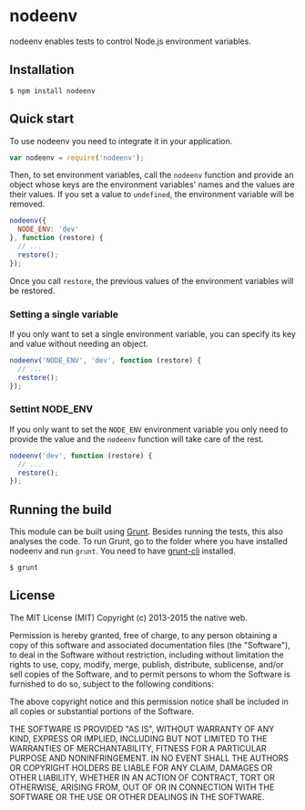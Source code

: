 # nodeenv

nodeenv enables tests to control Node.js environment variables.

## Installation

    $ npm install nodeenv

## Quick start

To use nodeenv you need to integrate it in your application.

```javascript
var nodeenv = require('nodeenv');
```

Then, to set environment variables, call the `nodeenv` function and provide an object whose keys are the environment variables' names and the values are their values. If you set a value to `undefined`, the environment variable will be removed.

```javascript
nodeenv({
  NODE_ENV: 'dev'
}, function (restore) {
  // ...
  restore();
});
```

Once you call `restore`, the previous values of the environment variables will be restored.

### Setting a single variable

If you only want to set a single environment variable, you can specify its key and value without needing an object.

```javascript
nodeenv('NODE_ENV', 'dev', function (restore) {
  // ...
  restore();
});
```

### Settint NODE_ENV

If you only want to set the `NODE_ENV` environment variable you only need to provide the value and the `nodeenv` function will take care of the rest.

```javascript
nodeenv('dev', function (restore) {
  // ...
  restore();
});
```

## Running the build

This module can be built using [Grunt](http://gruntjs.com/). Besides running the tests, this also analyses the code. To run Grunt, go to the folder where you have installed nodeenv and run `grunt`. You need to have [grunt-cli](https://github.com/gruntjs/grunt-cli) installed.

    $ grunt

## License

The MIT License (MIT)
Copyright (c) 2013-2015 the native web.

Permission is hereby granted, free of charge, to any person obtaining a copy of this software and associated documentation files (the "Software"), to deal in the Software without restriction, including without limitation the rights to use, copy, modify, merge, publish, distribute, sublicense, and/or sell copies of the Software, and to permit persons to whom the Software is furnished to do so, subject to the following conditions:

The above copyright notice and this permission notice shall be included in all copies or substantial portions of the Software.

THE SOFTWARE IS PROVIDED "AS IS", WITHOUT WARRANTY OF ANY KIND, EXPRESS OR IMPLIED, INCLUDING BUT NOT LIMITED TO THE WARRANTIES OF MERCHANTABILITY, FITNESS FOR A PARTICULAR PURPOSE AND NONINFRINGEMENT. IN NO EVENT SHALL THE AUTHORS OR COPYRIGHT HOLDERS BE LIABLE FOR ANY CLAIM, DAMAGES OR OTHER LIABILITY, WHETHER IN AN ACTION OF CONTRACT, TORT OR OTHERWISE, ARISING FROM, OUT OF OR IN CONNECTION WITH THE SOFTWARE OR THE USE OR OTHER DEALINGS IN THE SOFTWARE.
